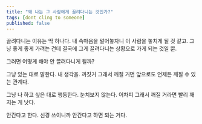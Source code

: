```yaml
---
title: "왜 나는 그 사람에게 끌려다니는 것인가?"
tags: [dont cling to someone]
published: false
---
```


끌려다니는 이유는 딱 하나다. 내 속마음을 털어놓자니 이 사람을 놓치게 될 것 같고. 그냥 좋게 좋게 가려는 건데 결국에 그게 끌려다니는 상황으로 가게 되는 것일 뿐.

그러면 어떻게 해야 안 끌려다니게 될까?

그냥 있는 대로 말한다. 내 생각을. 까짓거 그래서 깨질 거면 앞으로도 언제든 깨질 수 있는 관계다.

그냥 나 하고 싶은 대로 행동한다. 눈치보지 않는다. 어차피 그래서 깨질 거라면 빨리 깨지는 게 낫다.

안간다고 한다. 신경 쓰이니까 안간다고 하면 되는 거다.
